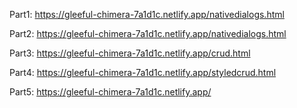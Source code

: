 Part1: https://gleeful-chimera-7a1d1c.netlify.app/nativedialogs.html

Part2: https://gleeful-chimera-7a1d1c.netlify.app/nativedialogs.html

Part3: https://gleeful-chimera-7a1d1c.netlify.app/crud.html

Part4: https://gleeful-chimera-7a1d1c.netlify.app/styledcrud.html

Part5: https://gleeful-chimera-7a1d1c.netlify.app/